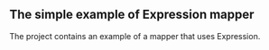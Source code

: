 ## The simple example of Expression mapper 

The project contains an example of a mapper that uses Expression.
